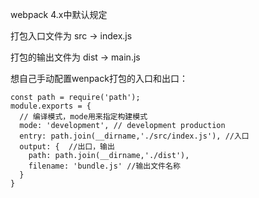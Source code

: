 webpack 4.x中默认规定

打包入口文件为 src -> index.js

打包的输出文件为 dist -> main.js

想自己手动配置wenpack打包的入口和出口：

```
const path = require('path');
module.exports = {
  // 编译模式，mode用来指定构建模式
  mode: 'development', // development production 
  entry: path.join(__dirname,'./src/index.js'), //入口
  output: {  //出口，输出
    path: path.join(__dirname,'./dist'),
    filename: 'bundle.js' //输出文件名称
  }
}
```